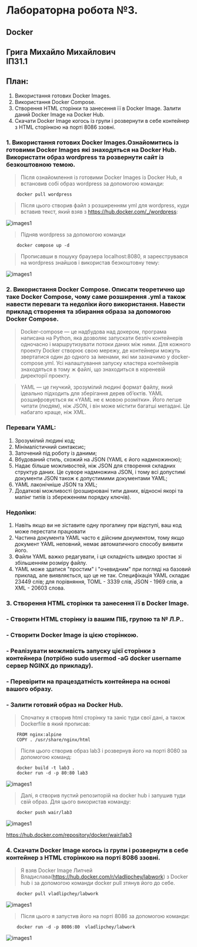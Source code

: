 #  Лабораторна робота №3.
## Docker
## Грига Михайло Михайлович <br> ІПЗ1.1
## План:
1) Використання готових Docker Images.
2) Використання Docker Compose.
3) Створення HTML сторінки та занесення її в Docker Image. Залити даний Docker Image на Docker Hub.
4) Скачати Docker Image когось із групи і розвернути в себе контейнер з HTML сторінкою на порті 8086 ззовні.
### 1. Використання готових Docker Images.Ознайомитись із готовими Docker Images які знаходяться на Docker Hub. Використати образ wordpress та розвернути сайт із безкоштовною темою.
>Після ознайомлення із готовими Docker Images із Docker Hub, я встановив собі образ wordpress за допомогою команди:
```
    docker pull wordpress
```
> Після цього створив файл з розширенням yml для wordpress, куди вставив текст, який взяв з https://hub.docker.com/_/wordpress:

![images1](screenshot/img_lab3(1).png)

>Підняв wordpress за допомогою команди
```
    docker compose up -d
```
>Прописавши в пошуку браузера localhost:8080, я зареєструвався на wordpress знайшов і використав безкоштовну тему:

![images1](screenshot/img_lab3(2).jpg)

### 2. Використання Docker Compose. Описати теоретично що таке Docker Compose, чому саме розширення .yml а також навести переваги та недоліки його використання. Навести приклад створення та збирання образа за допомогою Docker Compose.
> Docker-compose — це надбудова над докером, програма написана на Python, яка дозволяє запускати безліч контейнерів одночасно і маршрутизувати потоки даних між ними.
Для кожного проекту Docker створює свою мережу, де контейнери можуть звертатися один до одного за іменами, які ми зазначимо у docker-compose.yml. Усі налаштування запуску кластера контейнерів знаходяться в тому ж файлі, що знаходиться в кореневій директорії проекту.

> YAML — це гнучкий, зрозумілий людині формат файлу, який ідеально підходить для зберігання дерев об’єктів. YAML розшифровується як «YAML не є мовою розмітки». Його легше читати (людям), ніж JSON, і він може містити багатші метадані. Це набагато краще, ніж XML.
### Переваги YAML:
1. Зрозумілий людині код;
2. Мінімалістичний синтаксис;
3. Заточений під роботу із даними;
4. Вбудований стиль, схожий на JSON (YAML є його надмножиною);
5. Надає більше можливостей, ніж JSON для створення складних структур даних. Це суворе надмножина JSON, і тому всі допустимі документи JSON також є допустимими документами YAML;
6. YAML лаконічніше JSON та XML;
7. Додаткові можливості (розширювані типи даних, відносні якорі та мапінг типів із збереженням порядку ключів).
### Недоліки:
1. Навіть якщо ви не зіставите одну прогалину при відступі, ваш код може перестати працювати
2. Частина документа YAML часто є дійсним документом, тому якщо документ YAML неповний, немає автоматичного способу виявити його.
3. Файли YAML важко редагувати, і ця складність швидко зростає зі збільшенням розміру файлу.
4. YAML може здатися "простим" і "очевидним" при погляді на базовий приклад, але виявляється, що це не так. Специфікація YAML складає 23449 слів; для порівняння, TOML - 3339 слів, JSON - 1969 слів, а XML - 20603 слова.

### 3. Створення HTML сторінки та занесення її в Docker Image.
### - Створити HTML сторінку із вашим ПІБ, групою та № Л.Р..
### - Створити Docker Image із цією сторінкою.
### - Реалізувати можливість запуску цієї сторінки з контейнера (потрібно sudo usermod -aG docker username сервер NGINX до прикладу). 
### - Перевірити на працездатність контейнера на основі вашого образу. 
### - Залити готовий образ на Docker Hub.
> Спочатку я створив html сторінку та заніс туди свої дані, а також Dockerfile в який прописав:
```
    FROM nginx:alpine
    COPY . /usr/share/nginx/html
```
> Після цього створив образ lab3 і розвернув його на порті 8080 за допомогою команд:
```
    docker build -t lab3 .
    docker run -d -p 80:80 lab3
```

![images1](screenshot/img_lab3(3).png)

>Далі, я створив пустий репозиторій на docker hub і запушив туди свій образ.
Для цього використав команду:
```
    docker push wair/lab3
```

![images1](screenshot/img_lab3(4).png)

https://hub.docker.com/repository/docker/wair/lab3
### 4. Скачати Docker Image когось із групи і розвернути в себе контейнер з HTML сторінкою на порті 8086 ззовні.
> Я взяв Docker Image Липчей Владислава(https://hub.docker.com/r/vladlipchey/labwork) з Docker hub і за допомогою команди docker pull зтянув його до себе.
```
    docker pull vladlipchey/labwork
```

![images1](screenshot/img_lab3(5).png)

> Після цього я запустив його на порті 8086 за допомогою команди:
```
    docker run -d -p 8086:80  vladlipchey/labwork
```

![images1](screenshot/img_lab3(6).png)

